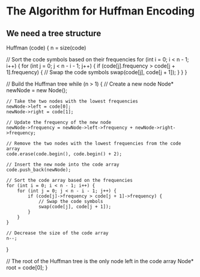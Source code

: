  # The Algorithm for Huffman Encoding

## We need a tree structure

Huffman (code) {
    n = size(code)

// Sort the code symbols based on their frequencies
for (int i = 0; i < n - 1; i++) {
    for (int j = 0; j < n - i - 1; j++) {
        if (code[j].frequency > code[j + 1].frequency) {
            // Swap the code symbols
            swap(code[j], code[j + 1]);
        }
    }
}

// Build the Huffman tree
while (n > 1) {
    // Create a new node
    Node* newNode = new Node();

    // Take the two nodes with the lowest frequencies
    newNode->left = code[0];
    newNode->right = code[1];

    // Update the frequency of the new node
    newNode->frequency = newNode->left->frequency + newNode->right->frequency;

    // Remove the two nodes with the lowest frequencies from the code array
    code.erase(code.begin(), code.begin() + 2);

    // Insert the new node into the code array
    code.push_back(newNode);

    // Sort the code array based on the frequencies
    for (int i = 0; i < n - 1; i++) {
        for (int j = 0; j < n - i - 1; j++) {
            if (code[j]->frequency > code[j + 1]->frequency) {
                // Swap the code symbols
                swap(code[j], code[j + 1]);
            }
        }
    }

    // Decrease the size of the code array
    n--;
}

// The root of the Huffman tree is the only node left in the code array
Node* root = code[0];
}